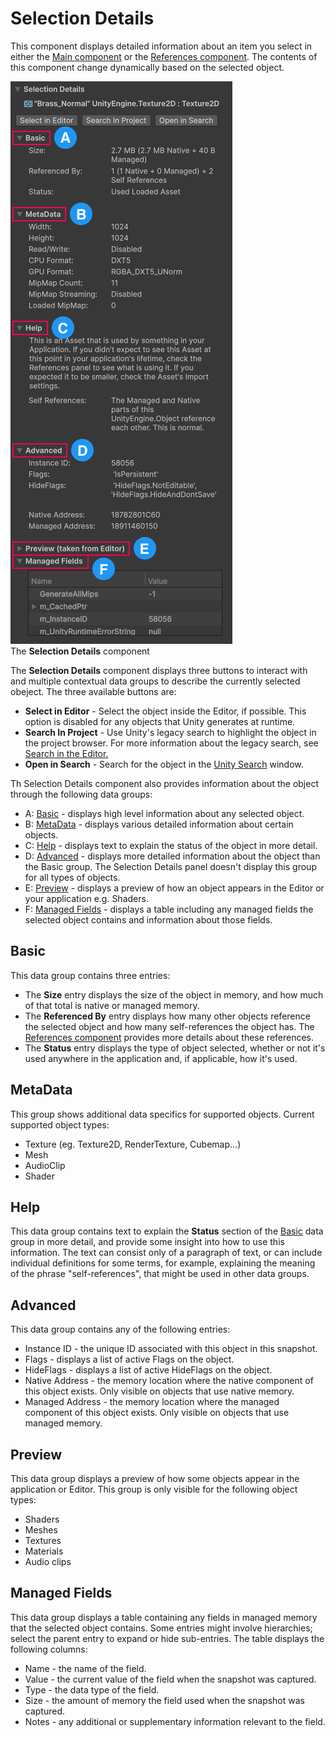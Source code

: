 # Selection Details

This component displays detailed information about an item you select in either the [Main component](main-component.md) or the [References component](references-component.md). The contents of this component change dynamically based on the selected object.

![](images/selection-details.png)</br>
The __Selection Details__ component

The __Selection Details__ component displays three buttons to interact with and multiple contextual data groups to describe the currently selected obeject. The three available buttons are:

* __Select in Editor__ - Select the object inside the Editor, if possible. This option is disabled for any objects that Unity generates at runtime.
* __Search In Project__ - Use Unity's legacy search to highlight the object in the project browser. For more information about the legacy search, see [Search in the Editor.](https://docs.unity3d.com/Manual/Searching.html)
* __Open in Search__ - Search for the object in the [Unity Search](https://docs.unity3d.com/Manual/search-overview.html) window.

Th Selection Details component also provides information about the object through the following data groups:

* A: [Basic](#basic) - displays high level information about any selected object.
* B: [MetaData](#metadata) - displays various detailed information about certain objects.
* C: [Help](#help) - displays text to explain the status of the object in more detail.
* D: [Advanced](#advanced) - displays more detailed information about the object than the Basic group. The Selection Details panel doesn't display this group for all types of objects.
* E: [Preview](#preview) - displays a preview of how an object appears in the Editor or your application e.g. Shaders.
* F: [Managed Fields](#managed-fields) - displays a table including any managed fields the selected object contains and information about those fields.

## Basic

This data group contains three entries:

* The __Size__ entry displays the size of the object in memory, and how much of that total is native or managed memory.
* The __Referenced By__ entry displays how many other objects reference the selected object and how many self-references the object has. The [References component](references-component.md) provides more details about these references.
* The __Status__ entry displays the type of object selected, whether or not it's used anywhere in the application and, if applicable, how it's used.

## MetaData

This group shows additional data specifics for supported objects. Current supported object types:

* Texture (eg. Texture2D, RenderTexture, Cubemap...)
* Mesh
* AudioClip
* Shader

## Help

This data group contains text to explain the __Status__ section of the [Basic](#basic) data group in more detail, and provide some insight into how to use this information. The text can consist only of a paragraph of text, or can include individual definitions for some terms, for example, explaining the meaning of the phrase "self-references", that might be used in other data groups.

## Advanced

This data group contains any of the following entries:

* Instance ID - the unique ID associated with this object in this snapshot.
* Flags - displays a list of active Flags on the object.
* HideFlags - displays a list of active HideFlags on the object.
* Native Address - the memory location where the native component of this object exists. Only visible on objects that use native memory.
* Managed Address - the memory location where the managed component of this object exists. Only visible on objects that use managed memory.

## Preview

This data group displays a preview of how some objects appear in the application or Editor. This group is only visible for the following object types:

* Shaders
* Meshes
* Textures
* Materials
* Audio clips

## Managed Fields

This data group displays a table containing any fields in managed memory that the selected object contains. Some entries might involve hierarchies; select the parent entry to expand or hide sub-entries. The table displays the following columns:

* Name - the name of the field.
* Value - the current value of the field when the snapshot was captured.
* Type - the data type of the field.
* Size - the amount of memory the field used when the snapshot was captured.
* Notes - any additional or supplementary information relevant to the field.
